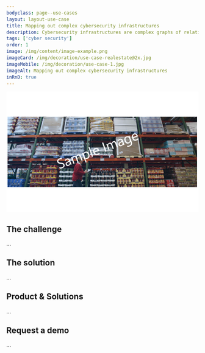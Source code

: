 ```yaml
---
bodyclass: page--use-cases
layout: layout-use-case
title: Mapping out complex cybersecurity infrastructures
description: Cybersecurity infrastructures are complex graphs of relations of software, tools, threads, and routes. A knowledge graph is ideal for mapping out these infrastructures.
tags: ['cyber security']
order: 1
image: /img/content/image-example.png
imageCard: /img/decoration/use-case-realestate@2x.jpg
imageMobile: /img/decoration/use-case-1.jpg
imageAlt: Mapping out complex cybersecurity infrastructures
inRnD: true
---
```

![Mapping out complex cybersecurity infrastructures](/img/sample-usecase.png)

## The challenge

...

## The solution

...

## Product & Solutions

...

## Request a demo

...
